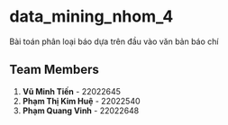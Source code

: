# data_mining_nhom_4
Bài toán phân loại báo dựa trên đầu vào văn bản báo chí

## Team Members

1. **Vũ Minh Tiến** - 22022645
2. **Phạm Thị Kim Huệ** - 22022540
3. **Phạm Quang Vinh** - 22022648
